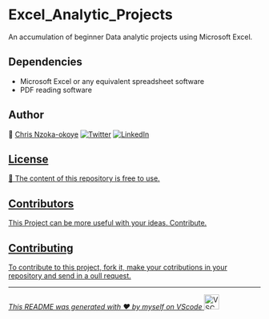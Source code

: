 # <!--Title-->Excel_Analytic_Projects

<!--## Description-->An accumulation of beginner Data analytic projects using Microsoft Excel.

## Dependencies

- Microsoft Excel or any equivalent spreadsheet software
- PDF reading software

## Author

👤 [Chris Nzoka-okoye](https://linkedin.com/in/chris-nzoka-okoye)
<a href="https://twitter.com/chrisnzoka" target="_blank"><img alt="Twitter" src="https://img.shields.io/badge/twitter-%231DA1F2.svg?&style=flat&logo=twitter&logoColor=white" /></a>
<a href="https://www.linkedin.com/in/chris-nzoka-okoye/" target="_blank"><img alt="LinkedIn" src="https://img.shields.io/badge/linkedin-%230077B5.svg?&style=flat&logo=linkedin&logoColor=white" />

## License

📝 The content of this repository is free to use.

## Contributors

This Project can be more useful with your ideas. Contribute.

## Contributing

To contribute to this project, fork it, make your cotributions in your repository and send in a oull request.

---

_This README was generated with ❤️ by myself on VScode_ <img src="https://cdn.worldvectorlogo.com/logos/visual-studio-code-1.svg" alt="VSCode Logo" width="30" height="30"/>
